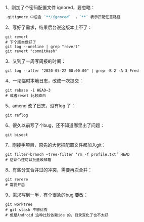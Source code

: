 1、刚加了个密码配置文件 ignored，要忽略：

```markdown
.gitignore 中包含 `**/ignored`  ，`**` 表示匹配任意路径
```

2、写好了需求，结果后台说这版本上不了：

```shell
git revert
# 下个版本做好了
git log --oneline | grep "revert"
git revert "commitHash"
```

3、又到了一周写周报的时间：

```shell
git log --after "2020-05-22 00:00:00" | grep -B 2 -A 3 Fred
```

4、一坨临时本地日志，改成一次提交：

```shell
git rebase -i HEAD~3
# 或者reset 比较直白
```

5、amend 改了日志，没有log 了：

```shell
git reflog
```

6、很久以前写了个bug，还不知道哪里出了问题：

```shell
git bisect
```

7、刚接手项目，原先的大佬把配置文件都加入git：

```shell
git filter-branch —tree-filter ‘rm -f profile.txt’ HEAD
# 这命令还可以批量改邮箱
```

8、有些分支合并过的冲突，需要再次合并：

```shell
git rerere 
# 需要开启
```

9、需求写到一半，有个很急的bug 要改：

```shell
git worktree
# git stash 不够优秀
# 但是Android 这种比较依赖ide 的，目录变化了也不太好
```



